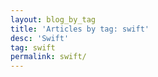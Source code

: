 ```yaml
---
layout: blog_by_tag
title: 'Articles by tag: swift'
desc: 'Swift'
tag: swift
permalink: swift/
---
```

